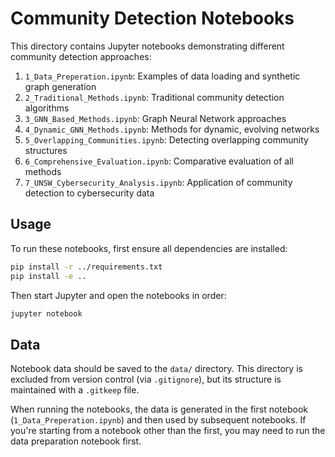 # Community Detection Notebooks

This directory contains Jupyter notebooks demonstrating different community detection approaches:

1. `1_Data_Preperation.ipynb`: Examples of data loading and synthetic graph generation
2. `2_Traditional_Methods.ipynb`: Traditional community detection algorithms
3. `3_GNN_Based_Methods.ipynb`: Graph Neural Network approaches
4. `4_Dynamic_GNN_Methods.ipynb`: Methods for dynamic, evolving networks
5. `5_Overlapping_Communities.ipynb`: Detecting overlapping community structures
6. `6_Comprehensive_Evaluation.ipynb`: Comparative evaluation of all methods
7. `7_UNSW_Cybersecurity_Analysis.ipynb`: Application of community detection to cybersecurity data

## Usage

To run these notebooks, first ensure all dependencies are installed:

```bash
pip install -r ../requirements.txt
pip install -e ..
```

Then start Jupyter and open the notebooks in order:

```bash
jupyter notebook
```

## Data

Notebook data should be saved to the `data/` directory. This directory is excluded from version control (via `.gitignore`), but its structure is maintained with a `.gitkeep` file.

When running the notebooks, the data is generated in the first notebook (`1_Data_Preperation.ipynb`) and then used by subsequent notebooks. If you're starting from a notebook other than the first, you may need to run the data preparation notebook first.